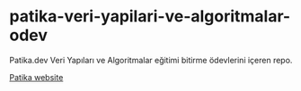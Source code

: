 # patika-veri-yapilari-ve-algoritmalar-odev

Patika.dev Veri Yapıları ve Algoritmalar eğitimi bitirme ödevlerini içeren repo.

[Patika website](www.patika.dev)

